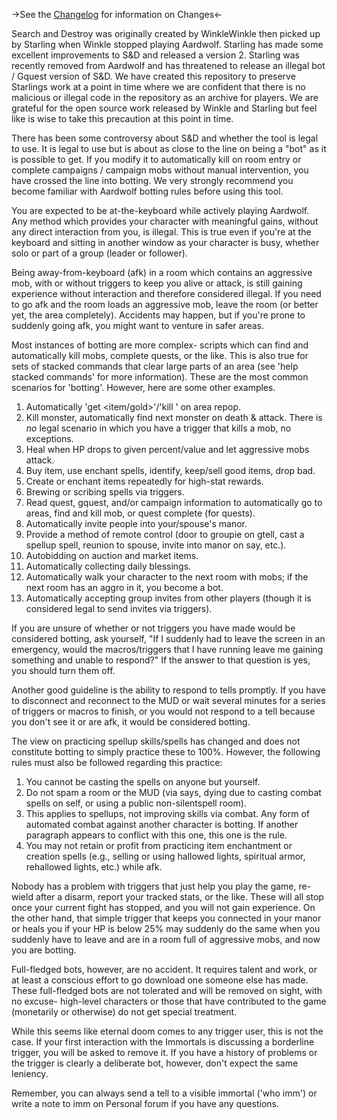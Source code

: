 ->See the [Changelog](../blob/master/Changelog.md) for information on Changes<-

Search and Destroy was originally created by WinkleWinkle then picked up by Starling when Winkle stopped playing Aardwolf. Starling has made some excellent improvements to S&D and released a version 2. Starling was recently removed from Aardwolf and has threatened to release an illegal bot / Gquest version of S&D. We have created this repository to preserve Starlings work at a point in time where we are confident that there is no malicious or illegal code in the repository as an archive for players. We are grateful for the open source work released by Winkle and Starling but feel like is wise to take this precaution at this point in time.

There has been some controversy about S&D and whether the tool is legal to use. It is legal to use but is about as close to the line on being a "bot" as it is possible to get. If you modify it to automatically kill on room entry or complete campaigns / campaign mobs without manual intervention, you have crossed the line into botting. We very strongly recommend you become familiar with Aardwolf botting rules before using this tool.

You are expected to be at-the-keyboard while actively playing Aardwolf.
Any method which provides your character with meaningful gains, without 
any direct interaction from you, is illegal.  This is true even if you're 
at the keyboard and sitting in another window as your character is busy,
whether solo or part of a group (leader or follower).

Being away-from-keyboard (afk) in a room which contains an aggressive mob,
with or without triggers to keep you alive or attack, is still gaining
experience without interaction and therefore considered illegal.  If you
need to go afk and the room loads an aggressive mob, leave the room (or
better yet, the area completely).  Accidents may happen, but if you're
prone to suddenly going afk, you might want to venture in safer areas.

Most instances of botting are more complex- scripts which can find and
automatically kill mobs, complete quests, or the like.  This is also true
for sets of stacked commands that clear large parts of an area (see 'help 
stacked commands' for more information). These are the most common 
scenarios for 'botting'.  However, here are some other examples.

1. Automatically 'get <item/gold>'/'kill <enemy>' on area repop.
2. Kill monster, automatically find next monster on death & attack.
  There is *no* legal scenario in which you have a trigger that kills
  a mob, no exceptions.
3. Heal when HP drops to given percent/value and let aggressive mobs attack.
4. Buy item, use enchant spells, identify, keep/sell good items, drop bad.
5. Create or enchant items repeatedly for high-stat rewards.
6. Brewing or scribing spells via triggers.
7. Read quest, gquest, and/or campaign information to automatically go to
  areas, find and kill mob, or quest complete (for quests).
8. Automatically invite people into your/spouse's manor.
9. Provide a method of remote control (door to groupie on gtell, cast a
  spellup spell, reunion to spouse, invite into manor on say, etc.).
10. Autobidding on auction and market items.
11. Automatically collecting daily blessings.
12. Automatically walk your character to the next room with mobs; if the
  next room has an aggro in it, you become a bot.
13. Automatically accepting group invites from other players (though it is
  considered legal to send invites via triggers).

If you are unsure of whether or not triggers you have made would be
considered botting, ask yourself, "If I suddenly had to leave the screen 
in an emergency, would the macros/triggers that I have running leave me 
gaining something and unable to respond?"  If the answer to that question 
is yes, you should turn them off.  

Another good guideline is the ability to respond to tells promptly.  If 
you have to disconnect and reconnect to the MUD or wait several minutes
for a series of triggers or macros to finish, or you would not respond to
a tell because you don't see it or are afk, it would be considered botting.

The view on practicing spellup skills/spells has changed and does not 
constitute botting to simply practice these to 100%.  However, the 
following rules must also be followed regarding this practice:

1. You cannot be casting the spells on anyone but yourself.
2. Do not spam a room or the MUD (via says, dying due to casting combat
  spells on self, or using a public non-silentspell room).
3. This applies to spellups, not improving skills via combat. Any form 
  of automated combat against another character is botting. If another 
  paragraph appears to conflict with this one, this one is the rule.
4. You may not retain or profit from practicing item enchantment or
  creation spells (e.g., selling or using hallowed lights, spiritual armor,
  rehallowed lights, etc.) while afk.

Nobody has a problem with triggers that just help you play the game,
re-wield after a disarm, report your tracked stats, or the like.  These
will all stop once your current fight has stopped, and you will not gain
experience.  On the other hand, that simple trigger that keeps you
connected in your manor or heals you if your HP is below 25% may suddenly
do the same when you suddenly have to leave and are in a room full of
aggressive mobs, and now you are botting.

Full-fledged bots, however, are no accident.  It requires talent and work,
or at least a conscious effort to go download one someone else has made.
These full-fledged bots are not tolerated and will be removed on sight,
with no excuse- high-level characters or those that have contributed to
the game (monetarily or otherwise) do not get special treatment.

While this seems like eternal doom comes to any trigger user, this is not
the case.  If your first interaction with the Immortals is discussing a
borderline trigger, you will be asked to remove it.  If you have a history
of problems or the trigger is clearly a deliberate bot, however, don't
expect the same leniency.

Remember, you can always send a tell to a visible immortal ('who imm') or
write a note to imm on Personal forum if you have any questions.
